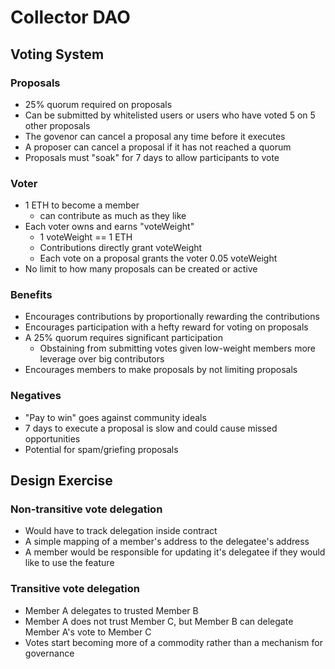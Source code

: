 # Collector DAO

## Voting System
### Proposals
- 25% quorum required on proposals
- Can be submitted by whitelisted users or users who have voted 5 on 5 other proposals
- The govenor can cancel a proposal any time before it executes
- A proposer can cancel a proposal if it has not reached a quorum
- Proposals must "soak" for 7 days to allow participants to vote

### Voter
- 1 ETH to become a member
    - can contribute as much as they like
- Each voter owns and earns "voteWeight"
    - 1 voteWeight == 1 ETH
    - Contributions directly grant voteWeight
    - Each vote on a proposal grants the voter 0.05 voteWeight
- No limit to how many proposals can be created or active

### Benefits
- Encourages contributions by proportionally rewarding the contributions
- Encourages participation with a hefty reward for voting on proposals
- A 25% quorum requires significant participation
    - Obstaining from submitting votes given low-weight members more leverage over big contributors
- Encourages members to make proposals by not limiting proposals

### Negatives
- "Pay to win" goes against community ideals
- 7 days to execute a proposal is slow and could cause missed opportunities
- Potential for spam/griefing proposals

## Design Exercise
### Non-transitive vote delegation
- Would have to track delegation inside contract
- A simple mapping of a member's address to the delegatee's address
- A member would be responsible for updating it's delegatee if they would like to use the feature

### Transitive vote delegation
- Member A delegates to trusted Member B
- Member A does not trust Member C, but Member B can delegate Member A's vote to Member C
- Votes start becoming more of a commodity rather than a mechanism for governance